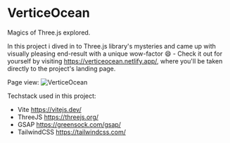 # VerticeOcean
Magics of Three.js explored.

In this project i dived in to Three.js library's mysteries and came up with visually pleasing end-result with a unique wow-factor :smile: - Check it out for yourself by visiting https://verticeocean.netlify.app/, where you'll be taken directly to the project's landing page.

Page view:
![VerticeOcean](https://user-images.githubusercontent.com/46818178/219977312-3c6fb42a-12a3-4524-90a5-1b75926ce70e.png)

Techstack used in this project:
- Vite https://vitejs.dev/
- ThreeJS https://threejs.org/
- GSAP https://greensock.com/gsap/
- TailwindCSS https://tailwindcss.com/
